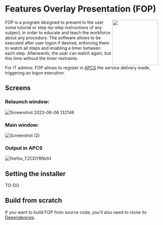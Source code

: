 # Features Overlay Presentation (FOP)

<img align="right" width="150" height="150" src=https://github.com/Kevin64/features-overlay-presentation/assets/1903028/883287c7-5ecf-4ac7-8081-b08914e40aa0 />

FOP is a program designed to present to the user some tutorial or step-by-step instructions of any subject, in order to educate and teach the workforce about any procedure. The software allows to be executed after user logon if desired, enforcing them to watch all steps and enabling a timer between each step. Afterwards, the user can watch again, but this time without the timer restraints.

For IT admins: FOP allows to register in [APCS](https://github.com/Kevin64/asset-and-personnel-control-system) the service delivery made, triggering an logon execution.

## Screens

### Relaunch window:

![Screenshot 2023-06-06 132146](https://github.com/Kevin64/features-overlay-presentation/assets/1903028/36e53bbb-a157-483f-a3d0-e1abda7a7595)

### Main window:

![Screenshot (2)](https://github.com/Kevin64/features-overlay-presentation/assets/1903028/41fa7471-5f48-4ed0-a9ac-1e0c9aeffc4b)

### Output in APCS

![firefox_T2CDYRNzh1](https://github.com/Kevin64/features-overlay-presentation/assets/1903028/e41ebc19-fe98-4721-b123-77f16d7dc138)

## Setting the installer

TO-DO

## Build from scratch

If you want to build FOP from source code, you'll also need to clone its [Dependencies](https://github.com/Kevin64/Dependencies).
